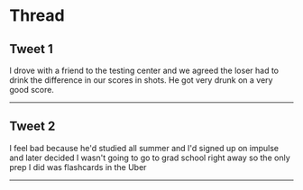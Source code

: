 # Thread

## Tweet 1

I drove with a friend to the testing center and we agreed the loser had to drink the difference in our scores in shots. He got very drunk on a very good score.

---

## Tweet 2

I feel bad because he'd studied all summer and I'd signed up on impulse and later decided I wasn't going to go to grad school right away so the only prep I did was flashcards in the Uber

---

